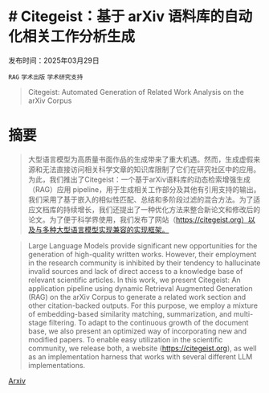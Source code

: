 # # Citegeist：基于 arXiv 语料库的自动化相关工作分析生成

发布时间：2025年03月29日

`RAG` `学术出版` `学术研究支持`

> Citegeist: Automated Generation of Related Work Analysis on the arXiv Corpus

# 摘要

> 大型语言模型为高质量书面作品的生成带来了重大机遇。然而，生成虚假来源和无法直接访问相关科学文章的知识库限制了它们在研究社区中的应用。为此，我们推出了Citegeist：一个基于arXiv语料库的动态检索增强生成（RAG）应用 pipeline，用于生成相关工作部分及其他有引用支持的输出。我们采用了基于嵌入的相似性匹配、总结和多阶段过滤的混合方法。为了适应文档库的持续增长，我们还提出了一种优化方法来整合新论文和修改后的论文。为了便于科学界使用，我们发布了网站（https://citegeist.org）以及与多种大型语言模型实现兼容的实现框架。

> Large Language Models provide significant new opportunities for the generation of high-quality written works. However, their employment in the research community is inhibited by their tendency to hallucinate invalid sources and lack of direct access to a knowledge base of relevant scientific articles. In this work, we present Citegeist: An application pipeline using dynamic Retrieval Augmented Generation (RAG) on the arXiv Corpus to generate a related work section and other citation-backed outputs. For this purpose, we employ a mixture of embedding-based similarity matching, summarization, and multi-stage filtering. To adapt to the continuous growth of the document base, we also present an optimized way of incorporating new and modified papers. To enable easy utilization in the scientific community, we release both, a website (https://citegeist.org), as well as an implementation harness that works with several different LLM implementations.

[Arxiv](https://arxiv.org/abs/2503.23229)